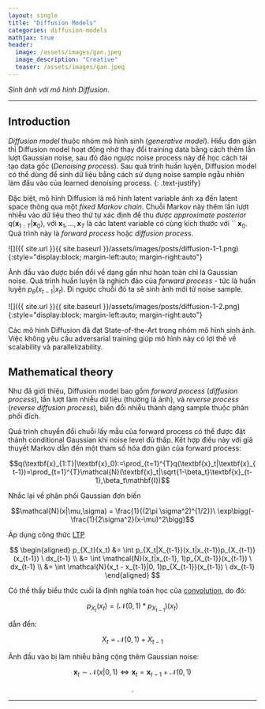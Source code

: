 ```yaml
---
layout: single
title: "Diffusion Models"
categories: diffusion-models
mathjax: true
header:
  image: /assets/images/gan.jpeg
  image_description: "Creative"
  teaser: /assets/images/gan.jpeg
---
```


*Sinh ảnh với mô hình Diffusion*.

---

## Introduction

*Diffusion model* thuộc nhóm mô hình sinh (*generative model*). Hiểu đơn giản thì Diffusion model hoạt động nhờ thay đổi 
training data bằng cách thêm lần lượt Gaussian noise, sau đó đảo ngược noise process này để học cách tái tạo data gốc 
(*Denoising process*). Sau quá trình huấn luyện, Diffusion model có thể dùng để sinh dữ liệu bằng cách sử dụng noise sample 
ngẫu nhiên làm đầu vào của learned denoising process.
{: .text-justify}

Đặc biệt, mô hình Diffusion là mô hình latent variable ánh xạ đến latent space thông qua một *fixed Markov chain*. 
Chuỗi Markov này thêm lần lượt nhiễu vào dữ liệu theo thứ tự xác định để thu được *approximate posterior* 
$q(\textbf{x}_{1:T}|\textbf{x}_0)$, với $\textbf{x}_1, ... , \textbf{x}_T$ là các latent variable có cùng kích thước với ``
$\textbf{x}_0$. Quá trình này là *forward process* hoặc *diffusion process*.

![]({{ site.url }}{{ site.baseurl }}/assets/images/posts/diffusion-1-1.png){:style="display:block; margin-left:auto; margin-right:auto"}

Ảnh đầu vào được biến đổi về dạng gần như hoàn toàn chỉ là Gaussian noise. Quá trình huấn luyện là nghịch 
đảo của *forward process* - tức là huấn luyện $p_\theta(x_{t-1}|x_t)$. Đi ngược chuỗi đó ta sẽ sinh ảnh mới từ noise sample.

![]({{ site.url }}{{ site.baseurl }}/assets/images/posts/diffusion-1-2.png){:style="display:block; margin-left:auto; margin-right:auto"}

Các mô hình Diffusion đã đạt State-of-the-Art trong nhóm mô hình sinh ảnh. Việc không yêu cầu adversarial training 
giúp mô hình này có lợi thế về scalability và parallelizability.


## Mathematical theory

Như đã giới thiệu, Diffusion model bao gồm *forward process* (*diffusion process*), lần lượt làm nhiễu dữ liệu (thường 
là ảnh), và *reverse process* (*reverse diffusion process*), biến đổi nhiễu thành dạng sample thuộc phân phối đích.

Quá trình chuyển đổi chuỗi lấy mẫu của forward process có thể được đặt thành conditional Gaussian khi noise level đủ 
thấp. Kết hợp điều này với giả thuyết Markov dẫn đến một tham số hóa đơn giản của forward process:

$$q(\textbf{x}_{1:T}|\textbf{x}_0):=\prod_{t=1}^{T}q(\textbf{x}_t|\textbf{x}_{t-1})=\prod_{t=1}^{T}\mathcal{N}(\textbf{x}_t|\sqrt{1-\beta_t}\textbf{x}_{t-1},\beta_t\mathbf{I})$$

Nhắc lại về phân phối Gaussian đơn biến

$$\mathcal{N}(x|\mu,\sigma) = \frac{1}{(2\pi \sigma^2)^{1/2}}\ \exp\bigg(-\frac{1}{2\sigma^2}(x-\mu)^2\bigg)$$

Áp dụng công thức [LTP](https://longmoc.github.io/mathematic/mathematic-4-conv-probability-distribution/)

$$
\begin{aligned} 
p_{X_t}(x_t) &= \int p_{X_t|X_{t-1}}(x_t|x_{t-1})p_{X_{t-1}}(x_{t-1}) \ dx_{t-1} \\
&= \int \mathcal{N}(x_t|x_{t-1}, 1)p_{X_{t-1}}(x_{t-1}) \ dx_{t-1} \\
&= \int \mathcal{N}(x_t - x_{t-1}|0, 1)p_{X_{t-1}}(x_{t-1}) \ dx_{t-1}
\end{aligned}
$$

Có thể thấy biểu thức cuối là định nghĩa toán học của [convolution](https://longmoc.github.io/mathematic/mathematic-4-conv-probability-distribution/#convolution), 
do đó:

$$p_{X_t}(x_t) = (\mathcal{N}(0,1) * p_{X_{t-1}})(x_t)$$

dẫn đến:

$$X_t = \mathcal{N}(0,1) + X_{t-1}$$


Ảnh đầu vào bị làm nhiễu bằng cộng thêm Gaussian noise:

$$\textbf{x}_t \sim \mathcal{N}(x|0,1) \iff \textbf{x}_t = \textbf{x}_{t-1} + \mathcal{N}(0,1)$$



<div align="center">.</div> 

---